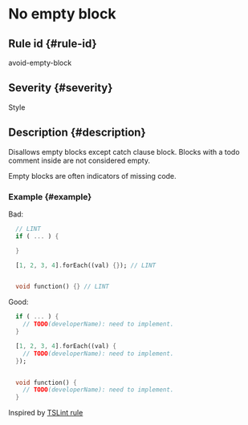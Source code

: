 # No empty block

## Rule id {#rule-id}

avoid-empty-block

## Severity {#severity}

Style

## Description {#description}

Disallows empty blocks except catch clause block. Blocks with a todo comment inside are not considered empty.

Empty blocks are often indicators of missing code.

### Example {#example}

Bad:

```dart
  // LINT
  if ( ... ) {

  }

  [1, 2, 3, 4].forEach((val) {}); // LINT


  void function() {} // LINT
```

Good:

```dart
  if ( ... ) {
    // TODO(developerName): need to implement.
  }

  [1, 2, 3, 4].forEach((val) {
    // TODO(developerName): need to implement.
  });


  void function() {
    // TODO(developerName): need to implement.
  }
```

Inspired by [TSLint rule](https://palantir.github.io/tslint/rules/no-empty/)
